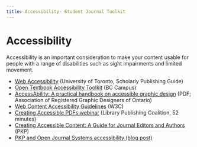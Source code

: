 ```yaml
---
title: Accessibility- Student Journal Toolkit
---
```

# Accessibility

Accessibility is an important consideration to make your content usable for people with a range of disabilities such as sight impairments and limited movement.

-   [Web Accessibility](https://jps.library.utoronto.ca/index.php/pubguide/accessibility) (University of Toronto, Scholarly Publishing Guide)
-   [Open Textbook Accessibility Toolkit](https://open.bccampus.ca/2015/02/26/introducing-the-b-c-open-textbook-accessibility-toolkit/) (BC Campus)
-   [AccessAbility: A practical handbook on accessible graphic design](https://www.rgd.ca/database/files/library/RGD_AccessAbility_Handbook.pdf) (PDF; Association of Registered Graphic Designers of Ontario)
-   [Web Content Accessibility Guidelines](https://www.w3.org/TR/WCAG20/) (W3C)
-   [Creating Accessible PDFs webinar](https://librarypublishing.org/creating-accessible-pdfs/) (Library Publishing Coalition, 52 minutes)
-   [Creating Accessible Content: A Guide for Journal Editors and Authors](https://docs.pkp.sfu.ca/accessible-content/) (PKP)
-   [PKP and Open Journal Systems accessibility (blog post)](https://pkp.sfu.ca/2015/11/30/tackling-accessibility-in-ojs-3-0-beta-2/)
